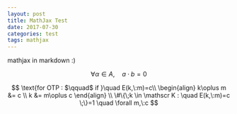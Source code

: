 ```yaml
---
layout: post
title: MathJax Test
date: 2017-07-30
categories: test
tags: mathjax 
---
```

mathjax in markdown :)

$$
\forall \alpha \in A, \quad a \cdot b = 0
$$

$$
\text{for OTP : $\qquad$ if }\quad E(k,\:m)=c\\
\begin{align}
k\oplus m &= c \\
k &= m\oplus c
\end{align}
\\
\#\{\;k \in \mathscr K : \quad E(k,\:m)=c \;\}=1 \quad \forall m,\:c
$$
